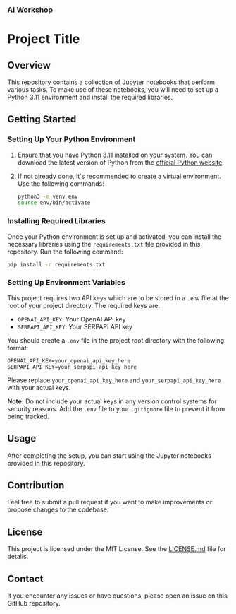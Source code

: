 ### AI Workshop

# Project Title

## Overview

This repository contains a collection of Jupyter notebooks that perform various tasks. To make use of these notebooks, you will need to set up a Python 3.11 environment and install the required libraries. 

## Getting Started

### Setting Up Your Python Environment

1. Ensure that you have Python 3.11 installed on your system. You can download the latest version of Python from the [official Python website](https://www.python.org/downloads/).

2. If not already done, it's recommended to create a virtual environment. Use the following commands:

    ```bash
    python3 -m venv env
    source env/bin/activate
    ```

### Installing Required Libraries

Once your Python environment is set up and activated, you can install the necessary libraries using the `requirements.txt` file provided in this repository. Run the following command:

```bash
pip install -r requirements.txt
```

### Setting Up Environment Variables

This project requires two API keys which are to be stored in a `.env` file at the root of your project directory. The required keys are:

- `OPENAI_API_KEY`: Your OpenAI API key
- `SERPAPI_API_KEY`: Your SERPAPI API key

You should create a `.env` file in the project root directory with the following format:

```env
OPENAI_API_KEY=your_openai_api_key_here
SERPAPI_API_KEY=your_serpapi_api_key_here
```
Please replace `your_openai_api_key_here` and `your_serpapi_api_key_here` with your actual keys.

**Note:** Do not include your actual keys in any version control systems for security reasons. Add the `.env` file to your `.gitignore` file to prevent it from being tracked.

## Usage

After completing the setup, you can start using the Jupyter notebooks provided in this repository.

## Contribution

Feel free to submit a pull request if you want to make improvements or propose changes to the codebase. 

## License

This project is licensed under the MIT License. See the [LICENSE.md](LICENSE.md) file for details.

## Contact

If you encounter any issues or have questions, please open an issue on this GitHub repository.
